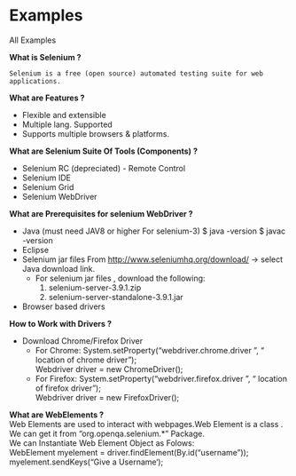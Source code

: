 # Examples
All Examples 


**What is Selenium ?** <br/>

    Selenium is a free (open source) automated testing suite for web applications.


**What are Features ?**

 - Flexible and extensible
 - Multiple lang. Supported
 - Supports multiple browsers & platforms.

**What are Selenium Suite Of Tools (Components) ?**

 - Selenium RC (depreciated) - Remote Control
 - Selenium IDE
 - Selenium Grid
 - Selenium WebDriver

**What are Prerequisites for selenium WebDriver ?** 

 - Java  (must need JAV8 or higher For selenium-3)
   $ java -version
   $ javac -version
 - Eclipse
 - Selenium jar files 
    From http://www.seleniumhq.org/download/  → select Java download link.
    - For selenium jar files , download the following: 
      1) selenium-server-3.9.1.zip
      2) selenium-server-standalone-3.9.1.jar      
 - Browser based drivers
 
**How to Work with Drivers ?** 

 - Download Chrome/Firefox Driver
   - For Chrome:
      System.setProperty(“webdriver.chrome.driver ”, “ location of chrome driver”); <br/>
      Webdriver driver = new ChromeDriver();
   - For Firefox:
     System.setProperty(“webdriver.firefox.driver ”, “ location of firefox driver”); <br/>
     Webdriver driver = new FirefoxDriver();

**What are WebElements ?** <br/>
    Web Elements are used to interact with webpages.Web Element is a class . 
    We can get it from  “org.openqa.selenium.*” Package. <br/>
    We can Instantiate Web Element Object as Folows:  <br/>
    WebElement myelement = driver.findElement(By.id(“username”));  <br/>
    myelement.sendKeys(“Give a Username‘); 
